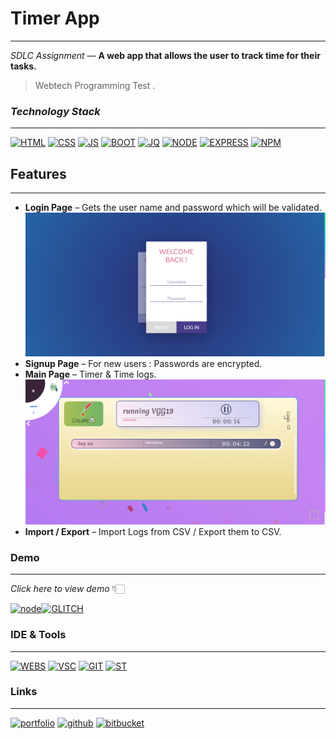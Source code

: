 
# Timer App   
---
_SDLC Assignment_  —  **A web app that allows the user to track time for their tasks.**

>    Webtech Programming Test .

### _Technology Stack_
---

[![HTML](https://img.shields.io/badge/HTML5-E34F26?style=for-the-badge&logo=html5&logoColor=white)]() [![CSS](https://img.shields.io/badge/CSS3-1572B6?style=for-the-badge&logo=css3&logoColor=white)]() [![JS](https://img.shields.io/badge/JavaScript-F7DF1E?style=for-the-badge&logo=javascript&logoColor=black)]() 
[![BOOT](https://img.shields.io/badge/Bootstrap-563D7C?style=for-the-badge&logo=bootstrap&logoColor=white)]() [![JQ](https://img.shields.io/badge/jQuery-0769AD?style=for-the-badge&logo=jquery&logoColor=white)]() [![NODE](https://img.shields.io/badge/Node.js-43853D?style=for-the-badge&logo=node.js&logoColor=white)]() [![EXPRESS](https://img.shields.io/badge/Express.js-000000?style=for-the-badge&logo=express&logoColor=white)]() [![NPM](https://img.shields.io/badge/npm-CB3837?style=for-the-badge&logo=npm&logoColor=white
)]()

  
## Features
---

- **Login Page**  – Gets the user name and password which will be validated.
![Login Page](https://github.com/OSNaren/TimerApp/blob/main/public/img/login.png?raw=true)
- **Signup Page** – For new users : Passwords are encrypted.
- **Main Page** – Timer & Time logs. 
![Login Page](https://github.com/OSNaren/TimerApp/blob/main/public/img/main.png?raw=true)
- **Import / Export** – Import Logs from CSV / Export them to CSV.

  
### Demo
---
*Click here to view demo* 👇🏻

[![node][node-shield]][node-url][![GLITCH](https://img.shields.io/badge/Glitch-2800ff?style=for-the-badge&logo=glitch&logoColor=white)]()

[node-shield]: https://img.shields.io/badge/Timer_APP-grey?style=for-the-badge&logo=node.js
[node-url]: https://osnaren-timer.glitch.me/


### IDE & Tools
---
[![WEBS](https://img.shields.io/badge/WebStorm-000000?style=for-the-badge&logo=WebStorm&logoColor=white)]() [![VSC](https://img.shields.io/badge/VS_Code-0078D4?style=for-the-badge&logo=visual%20studio%20code&logoColor=white)]() [![GIT](https://img.shields.io/badge/Git-F05032?style=for-the-badge&logo=git&logoColor=white
)]() [![ST](https://img.shields.io/badge/Sourcetree-%230170FE?style=for-the-badge
)]()

### Links
---
[![portfolio](https://img.shields.io/badge/my_portfolio-blue?style=for-the-badge&logo=ko-fi&logoColor=white)](https://osnaren.myportfolio.com/)  [![github](https://img.shields.io/badge/GitHub-100000?style=for-the-badge&logo=github&logoColor=white)](https://github.com/OSNaren/WeatherApp)           [![bitbucket](https://img.shields.io/badge/Bitbucket-330F63?style=for-the-badge&logo=bitbucket&logoColor=white)](https://bitbucket.org/osnaren/osnaren_webtips_assignments) 

